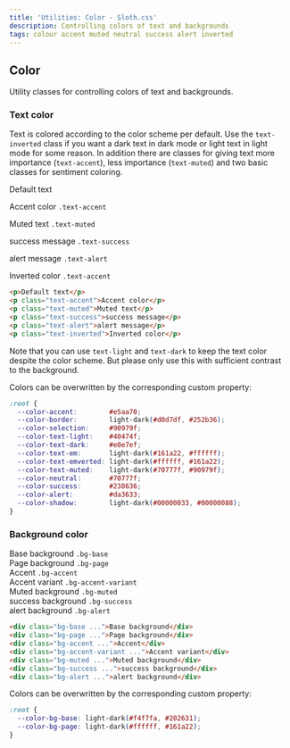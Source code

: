 ```yaml
---
title: 'Utilities: Color - Sloth.css'
description: Controlling colors of text and backgrounds
tags: colour accent muted neutral success alert inverted
---
```


## Color

Utility classes for controlling colors of text and backgrounds.

### Text color

Text is colored according to the color scheme per default. Use the `text-inverted` class if you want a dark text in dark mode or light text in light mode for some reason. In addition there are classes for giving text more importance (`text-accent`), less importance (`text-muted`) and two basic classes for sentiment coloring.

<div class="demo">
  <p>Default text</p>
  <p class="text-accent">Accent color <code>.text-accent</code></p>
  <p class="text-muted">Muted text <code>.text-muted</code></p>
  <p class="text-success">success message <code>.text-success</code></p>
  <p class="text-alert">alert message <code>.text-alert</code></p>
  <p class="text-inverted">Inverted color <code>.text-accent</code></p>
</div>

```html
<p>Default text</p>
<p class="text-accent">Accent color</p>
<p class="text-muted">Muted text</p>
<p class="text-success">success message</p>
<p class="text-alert">alert message</p>
<p class="text-inverted">Inverted color</p>
```

<p class="callout accent">
  Note that you can use <code>text-light</code> and <code>text-dark</code> to keep the text color despite the color scheme. But please only use this with sufficient contrast to the background.
</p>

Colors can be overwritten by the corresponding custom property:

```css
:root {
  --color-accent:        #e5aa70;
  --color-border:        light-dark(#d0d7df, #252b36);
  --color-selection:     #90979f;
  --color-text-light:    #40474f;
  --color-text-dark:     #e0e7ef;
  --color-text-em:       light-dark(#161a22, #ffffff);
  --color-text-emverted: light-dark(#ffffff, #161a22);
  --color-text-muted:    light-dark(#70777f, #90979f);
  --color-neutral:       #70777f;
  --color-success:       #238636;
  --color-alert:         #da3633;
  --color-shadow:        light-dark(#00000033, #00000088);
}
```

### Background color

<div class="demo flex-col gap-4">
  <div class="bg-base p-4 rounded">Base background <code>.bg-base</code></div>
  <div class="bg-page p-4 rounded">Page background <code>.bg-page</code></div>
  <div class="bg-accent p-4 rounded">Accent <code>.bg-accent</code></div>
  <div class="bg-accent-variant p-4 rounded">Accent variant <code>.bg-accent-variant</code></div>
  <div class="bg-muted p-4 rounded">Muted background <code>.bg-muted</code></div>
  <div class="bg-success p-4 rounded">success background <code>.bg-success</code></div>
  <div class="bg-alert p-4 rounded">alert background <code>.bg-alert</code></div>
</div>

```html
<div class="bg-base ...">Base background</div>
<div class="bg-page ...">Page background</div>
<div class="bg-accent ...">Accent</div>
<div class="bg-accent-variant ...">Accent variant</div>
<div class="bg-muted ...">Muted background</div>
<div class="bg-success ...">success background</div>
<div class="bg-alert ...">alert background</div>
```

Colors can be overwritten by the corresponding custom property:

```css
:root {
  --color-bg-base: light-dark(#f4f7fa, #202631);
  --color-bg-page: light-dark(#ffffff, #161a22);
}
```
